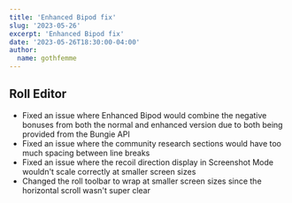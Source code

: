 ```yaml
---
title: 'Enhanced Bipod fix'
slug: '2023-05-26'
excerpt: 'Enhanced Bipod fix'
date: '2023-05-26T18:30:00-04:00'
author:
  name: gothfemme
---
```


## Roll Editor

- Fixed an issue where Enhanced Bipod would combine the negative bonuses from both the normal and enhanced version due to both being provided from the Bungie API
- Fixed an issue where the community research sections would have too much spacing between line breaks
- Fixed an issue where the recoil direction display in Screenshot Mode wouldn't scale correctly at smaller screen sizes
- Changed the roll toolbar to wrap at smaller screen sizes since the horizontal scroll wasn't super clear